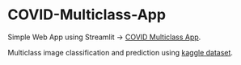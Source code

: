 # COVID-Multiclass-App

Simple Web App using Streamlit -> [COVID Multiclass App](https://nadyanvl-covid-multiclass-app-covid-multiclass-app-pzae6d.streamlit.app/).

Multiclass image classification and prediction using [kaggle dataset](https://www.kaggle.com/datasets/plameneduardo/a-covid-multiclass-dataset-of-ct-scans).
